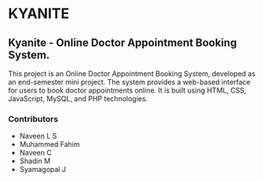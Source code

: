 # KYANITE
## Kyanite - Online Doctor Appointment Booking System.

This project is an Online Doctor Appointment Booking System, developed as an end-semester mini project.
The system provides a web-based interface for users to book doctor appointments online.
It is built using HTML, CSS, JavaScript, MySQL, and PHP technologies.

### Contributors
- Naveen L S
- Muhammed Fahim
- Naveen C
- Shadin M
- Syamagopal J
